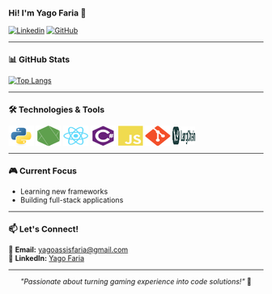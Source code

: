 ### Hi! I'm Yago Faria 🖖

[![Linkedin](https://img.shields.io/badge/LinkedIn-0077B5?style=for-the-badge&logo=linkedin&logoColor=white)](https://www.linkedin.com/in/yago-faria/)
[![GitHub](https://img.shields.io/badge/GitHub-100000?style=for-the-badge&logo=github&logoColor=white)](https://github.com/Vaftir)

---

### 📊 GitHub Stats
<div align="left">
  
[![Top Langs](https://github-readme-stats.vercel.app/api/top-langs/?username=Vaftir&layout=compact&theme=dracula&hide_border=true)](https://github.com/anuraghazra/github-readme-stats)

</div>

---

### 🛠️ Technologies & Tools

<div style="display: inline_block">
  <img align="center" alt="Python" height="40" width="50" src="https://raw.githubusercontent.com/devicons/devicon/master/icons/python/python-original.svg">
  <img align="center" alt="Node.js" height="40" width="50" src="https://raw.githubusercontent.com/devicons/devicon/master/icons/nodejs/nodejs-plain.svg">
  <img align="center" alt="React" height="40" width="50" src="https://raw.githubusercontent.com/devicons/devicon/master/icons/react/react-original.svg">
  <img align="center" alt="C#" height="40" width="50" src="https://raw.githubusercontent.com/devicons/devicon/master/icons/csharp/csharp-plain.svg">
  <img align="center" alt="JavaScript" height="40" width="50" src="https://raw.githubusercontent.com/devicons/devicon/master/icons/javascript/javascript-plain.svg">
  <img align="center" alt="Git" height="40" width="50" src="https://raw.githubusercontent.com/devicons/devicon/master/icons/git/git-original.svg">
  <img align="center" alt="LangChain" height="35" width="45" src="https://raw.githubusercontent.com/langchain-ai/langchain/master/docs/static/img/logo-dark.svg">
</div>

---

### 🎮 Current Focus
- Learning new frameworks
- Building full-stack applications

---

### 📫 Let's Connect!

📧 **Email:** yagoassisfaria@gmail.com  
💼 **LinkedIn:** [Yago Faria](https://www.linkedin.com/in/yago-faria/)

---

<div align="center">
  
*"Passionate about turning gaming experience into code solutions!"* 🎯

</div>
